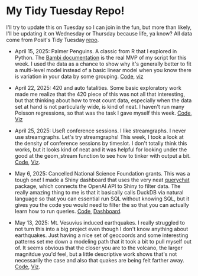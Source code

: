 # My Tidy Tuesday Repo!

I'll try to update this on Tuesday so I can join in the fun, but more than likely, I'll be updating it on Wednesday or Thursday because life, ya know? All data come from Posit's Tidy Tuesday [repo](https://github.com/rfordatascience/tidytuesday/tree/main).

- April 15, 2025: Palmer Penguins. A classic from R that I explored in Python. The [Bambi documentation](https://bambinos.github.io/bambi/) is the real MVP of my script for this week. I used the data as a chance to show why it's generally better to fit a multi-level model instead of a basic linear model when you know there is variation in your data by some grouping. [Code](https://github.com/jacobpstein/tidytuesday/blob/main/April_15/April_15_2025.qmd), [viz](https://github.com/jacobpstein/tidytuesday/blob/main/April_15/simple_vs_multilevel_penguins.png)

- April 22, 2025: 420 and auto fatalities. Some basic exploratory work made me realize that the 420 piece of this was not all that interesting, but that thinking about how to treat count data, especially when the data set at hand is not particularly wide, is kind of neat. I haven't run many Poisson regressions, so that was the task I gave myself this week. [Code](https://github.com/jacobpstein/tidytuesday/tree/main/April_22), [Viz](https://github.com/jacobpstein/tidytuesday/blob/main/April_22/updated_figure.png)

- April 25, 2025: UseR conference sessions. I like streamgraphs. I never use streamgraphs. Let's try streamgraphs! This week, I took a look at the density of conference sessions by timeslot. I don't totally think this works, but it looks kind of neat and it was helpful for looking under the good at the geom_stream function to see how to tinker with output a bit. [Code](https://github.com/jacobpstein/tidytuesday/blob/main/April_29/Streamgraph.R), [Viz](https://github.com/jacobpstein/tidytuesday/blob/main/April_29/streamgraph.png).

- May 6, 2025: Cancelled National Science Foundation grants. This was a tough one! I made a Shiny dashboard that uses the very neat [querychat](https://github.com/posit-dev/querychat/tree/main) package, which connects the OpenAI API to Shiny to filter data. The really amazing thing to me is that it basically calls DuckDB via natural language so that you can essential run SQL without knowing SQL, but it gives you the code you would need to filter the so that you can actually learn how to run queries. [Code](https://github.com/jacobpstein/tidytuesday/tree/main/May_6), [Dashboard](https://0196abac-e292-c6e2-6623-5ed2c685e4ea.share.connect.posit.cloud).

- May 13, 2025: Mt. Vesuvius induced earthquakes. I really struggled to not turn this into a big project even though I don't know anything about earthquakes. Just having a nice set of geocoords and some interesting patterns set me down a modeling path that it took a bit to pull myself out of. It seems obvious that the closer you are to the volcano, the larger magnitdue you'd feel, but a little descriptive work shows that's not necessarily the case and also that quakes are being felt farther away. [Code](https://github.com/jacobpstein/tidytuesday/tree/main/May_12), [Viz](https://github.com/jacobpstein/tidytuesday/blob/main/May_13/earthquakes.png).
